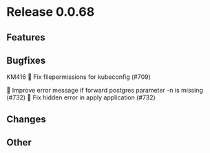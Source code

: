 # Release 0.0.68

## Features

## Bugfixes
KM416 🐛 Fix filepermissions for kubeconfig (#709)

🐛 Improve error message if forward postgres parameter -n is missing (#732)
🐛 Fix hidden error in apply application (#732)

## Changes

## Other

